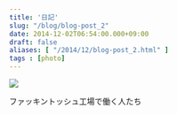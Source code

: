 ```yaml
---
title: '日記'
slug: "/blog/blog-post_2"
date: 2014-12-02T06:54:00.000+09:00
draft: false
aliases: [ "/2014/12/blog-post_2.html" ]
tags : [photo]
---
```


  
![](http://68.media.tumblr.com/901bb4df45892fcba50ba6c3f8200206/tumblr_nfxxrjrsDI1rwrdpxo1_500.jpg)  

  
  

ファッキントッシュ工場で働く人たち